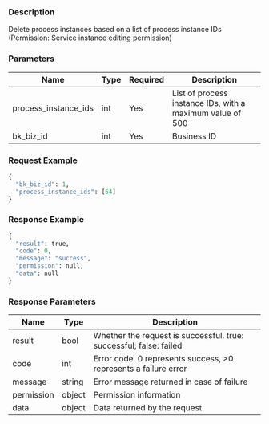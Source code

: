 ### Description

Delete process instances based on a list of process instance IDs (Permission: Service instance editing permission)

### Parameters

| Name                 | Type | Required | Description                                               |
|----------------------|------|----------|-----------------------------------------------------------|
| process_instance_ids | int  | Yes      | List of process instance IDs, with a maximum value of 500 |
| bk_biz_id            | int  | Yes      | Business ID                                               |

### Request Example

```python
{
  "bk_biz_id": 1,
  "process_instance_ids": [54]
}
```

### Response Example

```python
{
  "result": true,
  "code": 0,
  "message": "success",
  "permission": null,
  "data": null
}
```

### Response Parameters

| Name       | Type   | Description                                                        |
|------------|--------|--------------------------------------------------------------------|
| result     | bool   | Whether the request is successful. true: successful; false: failed |
| code       | int    | Error code. 0 represents success, >0 represents a failure error    |
| message    | string | Error message returned in case of failure                          |
| permission | object | Permission information                                             |
| data       | object | Data returned by the request                                       |
